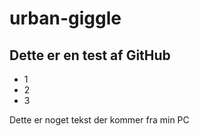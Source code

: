 # urban-giggle
## Dette er en test af GitHub

- 1
- 2
- 3

Dette er noget tekst der kommer fra min PC
